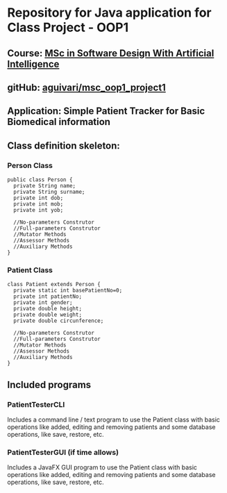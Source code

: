 # Repository for Java application for Class Project - OOP1

## Course: [MSc in Software Design With Artificial Intelligence](https://tus.ie/courses/msc-in-software-design-with-artificial-intelligence/)
## gitHub: [aguivari/msc_oop1_project1](https://github.com/aguivari/msc_oop1_project1)


## Application: Simple Patient Tracker for Basic Biomedical information

## Class definition skeleton:

### Person Class

```
public class Person {
  private String name;
  private String surname;
  private int dob;
  private int mob;
  private int yob;

  //No-parameters Construtor
  //Full-parameters Construtor
  //Mutator Methods
  //Assessor Methods
  //Auxiliary Methods
}

```

### Patient Class

```
class Patient extends Person {
  private static int basePatientNo=0;
  private int patientNo;
  private int gender;
  private double height;
  private double weight;
  private double circunference;

  //No-parameters Construtor
  //Full-parameters Construtor
  //Mutator Methods
  //Assessor Methods
  //Auxiliary Methods
}
```

## Included programs

### PatientTesterCLI 

Includes a command line / text program to use the Patient class
with basic operations like added, editing and removing patients
and some database operations, like save, restore, etc.

### PatientTesterGUI (if time allows)

Includes a JavaFX GUI program to use the Patient class
with basic operations like added, editing and removing patients
and some database operations, like save, restore, etc.